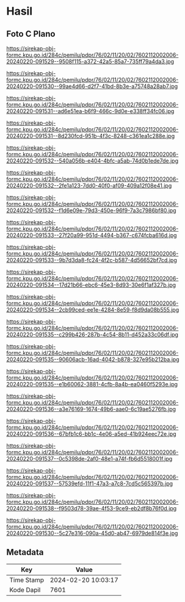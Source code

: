 # Hasil

## Foto C Plano

https://sirekap-obj-formc.kpu.go.id/284c/pemilu/pdpr/76/02/11/20/02/7602112002006-20240220-091529--9508f115-a372-42a5-85a7-735ff79a4da3.jpg

https://sirekap-obj-formc.kpu.go.id/284c/pemilu/pdpr/76/02/11/20/02/7602112002006-20240220-091530--99ae4d66-d2f7-41bd-8b3e-a75748a28ab7.jpg

https://sirekap-obj-formc.kpu.go.id/284c/pemilu/pdpr/76/02/11/20/02/7602112002006-20240220-091531--ad6e51ea-b6f9-466c-9d0e-e338ff34fc06.jpg

https://sirekap-obj-formc.kpu.go.id/284c/pemilu/pdpr/76/02/11/20/02/7602112002006-20240220-091531--8d230fcd-951b-4f3c-8248-c361ea1c288e.jpg

https://sirekap-obj-formc.kpu.go.id/284c/pemilu/pdpr/76/02/11/20/02/7602112002006-20240220-091532--540a056b-e404-4bfc-a5ab-74d0b1ede7de.jpg

https://sirekap-obj-formc.kpu.go.id/284c/pemilu/pdpr/76/02/11/20/02/7602112002006-20240220-091532--2fe1a123-7dd0-40f0-af09-409a12f08e41.jpg

https://sirekap-obj-formc.kpu.go.id/284c/pemilu/pdpr/76/02/11/20/02/7602112002006-20240220-091532--f1d6e09e-79d3-450e-96f9-7a3c7986bf80.jpg

https://sirekap-obj-formc.kpu.go.id/284c/pemilu/pdpr/76/02/11/20/02/7602112002006-20240220-091533--27f20a99-951d-4494-b367-c674fcba616d.jpg

https://sirekap-obj-formc.kpu.go.id/284c/pemilu/pdpr/76/02/11/20/02/7602112002006-20240220-091533--9b7d3da8-fc24-4f2c-b587-4d56652bf7cd.jpg

https://sirekap-obj-formc.kpu.go.id/284c/pemilu/pdpr/76/02/11/20/02/7602112002006-20240220-091534--17d21b66-ebc6-45e3-8d93-30e6f1af327b.jpg

https://sirekap-obj-formc.kpu.go.id/284c/pemilu/pdpr/76/02/11/20/02/7602112002006-20240220-091534--2cb99ced-ee1e-4284-8e59-f8d9da08b555.jpg

https://sirekap-obj-formc.kpu.go.id/284c/pemilu/pdpr/76/02/11/20/02/7602112002006-20240220-091535--c299b426-287b-4c54-8b11-d452a33c06df.jpg

https://sirekap-obj-formc.kpu.go.id/284c/pemilu/pdpr/76/02/11/20/02/7602112002006-20240220-091535--90606acb-16ad-4042-b878-327e95b212ba.jpg

https://sirekap-obj-formc.kpu.go.id/284c/pemilu/pdpr/76/02/11/20/02/7602112002006-20240220-091535--e1b60062-3881-4cfb-8a4b-ea0460f5293e.jpg

https://sirekap-obj-formc.kpu.go.id/284c/pemilu/pdpr/76/02/11/20/02/7602112002006-20240220-091536--a3e76169-1674-49b6-aae0-6c19ae5276fb.jpg

https://sirekap-obj-formc.kpu.go.id/284c/pemilu/pdpr/76/02/11/20/02/7602112002006-20240220-091536--67bfb1c6-bb1c-4e06-a5ed-41b924eec72e.jpg

https://sirekap-obj-formc.kpu.go.id/284c/pemilu/pdpr/76/02/11/20/02/7602112002006-20240220-091537--0c5398de-2af0-48e1-a74f-fb6d5518001f.jpg

https://sirekap-obj-formc.kpu.go.id/284c/pemilu/pdpr/76/02/11/20/02/7602112002006-20240220-091537--57539efd-11f1-47a3-a7c8-7cd5c565397b.jpg

https://sirekap-obj-formc.kpu.go.id/284c/pemilu/pdpr/76/02/11/20/02/7602112002006-20240220-091538--f9503d78-39ae-4f53-9ce9-eb2df8b76f0d.jpg

https://sirekap-obj-formc.kpu.go.id/284c/pemilu/pdpr/76/02/11/20/02/7602112002006-20240220-091530--5c27e316-090a-45d0-ab47-6979de814f3e.jpg


## Metadata

| Key        | Value               |
| ---------- | ------------------- |
| Time Stamp | 2024-02-20 10:03:17 |
| Kode Dapil | 7601                |



